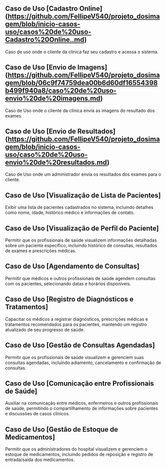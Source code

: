 ## Caso de Uso [Cadastro Online] (https://github.com/FellipeV540/projeto_dosimagem/blob/inicio-casos-uso/casos%20de%20uso-Cadastro%20Online..md)
   Caso de uso onde o cliente da clínica faz seu cadastro e acessa o sistema.


## Caso de Uso [Envio de Imagens] (https://github.com/FellipeV540/projeto_dosimagem/blob/06c9f74759dea00b6d60df16554398b499f940a8/caso%20de%20uso-envio%20de%20imagens.md)
   Caso de Uso onde o cliente da clínica envia as imagens do resultado dos exames.


## Caso de Uso [Envio de Resultados] (https://github.com/FellipeV540/projeto_dosimagem/blob/inicio-casos-uso/caso%20de%20uso-envio%20de%20resultados.md)
   Caso de Uso onde um administrador envia os resultados dos exames para o cliente.

## Caso de Uso [Visualização de Lista de Pacientes]
   Exibir uma lista de pacientes cadastrados no sistema, incluindo detalhes como nome, idade, histórico médico e informações de contato.


## Caso de Uso [Visualização de Perfil do Paciente]
   Permitir que os profissionais de saúde visualizem informações detalhadas sobre um paciente específico, incluindo histórico de consultas, resultados de exames e prescrições médicas.


## Caso de Uso [Agendamento de Consultas]
   Permitir que médicos e outros profissionais de saúde agendem consultas com os pacientes, selecionando datas e horários disponíveis.


## Caso de Uso [Registro de Diagnósticos e Tratamentos]
   Capacitar os médicos a registrar diagnósticos, prescrições médicas e tratamentos recomendados para os pacientes, mantendo um registro atualizado de seu progresso de saúde.


## Caso de Uso [Gestão de Consultas Agendadas]
   Permitir que os profissionais de saúde visualizem e gerenciem suas consultas agendadas, incluindo adiamento, cancelamento e confirmação de consultas.


## Caso de Uso [Comunicação entre Profissionais de Saúde]
   Auxiliar na comunicação entre médicos, enfermeiros e outros profissionais de saúde, permitindo o compartilhamento de informações sobre pacientes e discussões de casos clínicos.


## Caso de Uso [Gestão de Estoque de Medicamentos]
   Permitir que os administradores do hospital visualizem e gerenciem o estoque de medicamentos, incluindo pedidos de reposição e registro de entrada/saída dos medicamentos.
